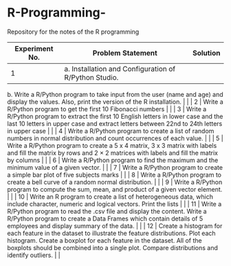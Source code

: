 # R-Programming-
Repository for the notes of the R programming

| Experiment No. | Problem Statement | Solution |
| --- | --- | --- |
| 1 | a. Installation and Configuration of R/Python Studio.
b. Write a R/Python program to take input from the user (name and age) and display the
values. Also, print the version of the R installation. |  |
| 2 | Write a R/Python program to get the first 10 Fibonacci numbers |  |
| 3 | Write a R/Python program to extract the first 10 English letters in lower case and the last 10 letters
in upper case and extract letters between 22nd to 24th letters in upper case |  |
| 4 | Write a R/Python program to create a list of random numbers in normal distribution and
count occurrences of each value. |  |
| 5 | Write a R/Python program to create a 5 x 4 matrix, 3 x 3 matrix with labels and fill the
matrix by rows and 2 × 2 matrices with labels and fill the matrix by columns |  |
| 6 | Write a R/Python program to find the maximum and the minimum value of a given vector. |  |
| 7 | Write a R/Python program to create a simple bar plot of five subjects marks |  |
| 8 | Write a R/Python program to create a bell curve of a random normal distribution. |  |
| 9 | Write a R/Python program to compute the sum, mean, and product of a given vector element. |  |
| 10 | Write an R program to create a list of heterogeneous data, which include character, numeric
and logical vectors. Print the lists |  |
| 11 | Write a R/Python program to read the .csv file and display the content. Write a R/Python
program to create a Data Frames which contain details of 5 employees and display
summary of the data. |  |
| 12 | Create a histogram for each feature in the dataset to illustrate the feature distributions. Plot
each histogram.
Create a boxplot for each feature in the dataset. All of the boxplots should be combined into a
single plot. Compare distributions and identify outliers. |  |